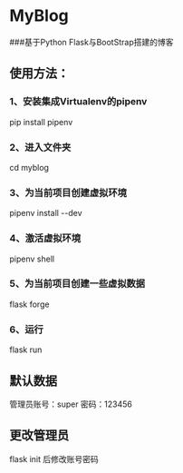 # MyBlog
###基于Python Flask与BootStrap搭建的博客
## 使用方法：
### 1、安装集成Virtualenv的pipenv 
pip install pipenv 
### 2、进入文件夹
cd myblog
### 3、为当前项目创建虚拟环境
pipenv install --dev
### 4、激活虚拟环境
pipenv shell
### 5、为当前项目创建一些虚拟数据
flask forge
### 6、运行
flask run
## 默认数据
管理员账号：super 密码：123456
## 更改管理员
flask init 后修改账号密码
